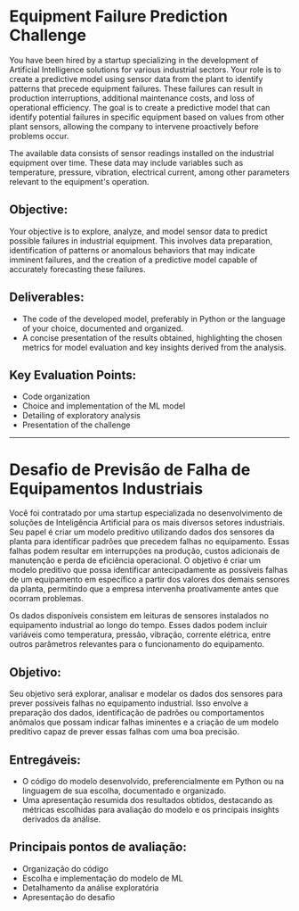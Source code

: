 # Equipment Failure Prediction Challenge

You have been hired by a startup specializing in the development of Artificial Intelligence solutions for various industrial sectors. Your role is to create a predictive model using sensor data from the plant to identify patterns that precede equipment failures. These failures can result in production interruptions, additional maintenance costs, and loss of operational efficiency. The goal is to create a predictive model that can identify potential failures in specific equipment based on values from other plant sensors, allowing the company to intervene proactively before problems occur.

The available data consists of sensor readings installed on the industrial equipment over time. These data may include variables such as temperature, pressure, vibration, electrical current, among other parameters relevant to the equipment's operation.

## Objective:

Your objective is to explore, analyze, and model sensor data to predict possible failures in industrial equipment. This involves data preparation, identification of patterns or anomalous behaviors that may indicate imminent failures, and the creation of a predictive model capable of accurately forecasting these failures.

## Deliverables:

- The code of the developed model, preferably in Python or the language of your choice, documented and organized.
- A concise presentation of the results obtained, highlighting the chosen metrics for model evaluation and key insights derived from the analysis.

## Key Evaluation Points:

- Code organization
- Choice and implementation of the ML model
- Detailing of exploratory analysis
- Presentation of the challenge

---

# Desafio de Previsão de Falha de Equipamentos Industriais

Você foi contratado por uma startup especializada no desenvolvimento de soluções de Inteligência Artificial para os mais diversos setores industriais. Seu papel é criar um modelo preditivo utilizando dados dos sensores da planta para identificar padrões que precedem falhas no equipamento. Essas falhas podem resultar em interrupções na produção, custos adicionais de manutenção e perda de eficiência operacional. O objetivo é criar um modelo preditivo que possa identificar antecipadamente as possíveis falhas de um equipamento em específico a partir dos valores dos demais sensores da planta, permitindo que a empresa intervenha proativamente antes que ocorram problemas.

Os dados disponíveis consistem em leituras de sensores instalados no equipamento industrial ao longo do tempo. Esses dados podem incluir variáveis como temperatura, pressão, vibração, corrente elétrica, entre outros parâmetros relevantes para o funcionamento do equipamento.

## Objetivo:

Seu objetivo será explorar, analisar e modelar os dados dos sensores para prever possíveis falhas no equipamento industrial. Isso envolve a preparação dos dados, identificação de padrões ou comportamentos anômalos que possam indicar falhas iminentes e a criação de um modelo preditivo capaz de prever essas falhas com uma boa precisão.

## Entregáveis:

- O código do modelo desenvolvido, preferencialmente em Python ou na linguagem de sua escolha, documentado e organizado.
- Uma apresentação resumida dos resultados obtidos, destacando as métricas escolhidas para avaliação do modelo e os principais insights derivados da análise.

## Principais pontos de avaliação:

- Organização do código
- Escolha e implementação do modelo de ML
- Detalhamento da análise exploratória
- Apresentação do desafio